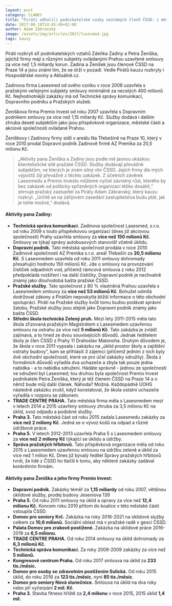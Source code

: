 ```yaml
---
layout: post
category: CLANKY
title: "Piráti odhalili podnikatelské vazby neznámých členů ČSSD: z městských firem mají miliardy"
date: 2017-08-10T14:45:49+02:00
author: Adam Zábranský
image: /assets/img/articles/2017/lasesmed.jpg
tags: kauzy
---
```


Piráti rozkryli síť podnikatelských vztahů Zdeňka Zadiny a Petra Ženíška, jejichž firmy mají s různými subjekty ovládanými Prahou uzavřené smlouvy za více než 1,5 miliardy korun. Zadina a Ženíšek jsou členové ČSSD na Praze 14 a jsou známi tím, že se drží v pozadí. Vedle Pirátů kauzu rozkryly i Hospodářské noviny a Aktuálně.cz.

Zadinova firma Lasesmed od svého vzniku v roce 2008 uzavřela s pražskými veřejnými subjekty smlouvy minimálně za necelých 400 milionů Kč. Nejhodnotnější zakázky má od Technické správy komunikací, Dopravního podniku a Pražských služeb.

Ženíškova firma Premio Invest od roku 2007 uzavřela s Dopravním podnikem smlouvy za více než 1,15 miliardy Kč. Služby dodává i dalším zhruba deseti subjektům jako jsou příspěvkové organizace, městské části a akciové společnosti ovládané Prahou.

Ženíškovy i Zadinovy firmy sídlí v areálu Na Třebešíně na Praze 10, který v roce 2010 prodal Dopravní podnik Zadinově firmě AZ Premika za 20,5 milionu Kč.

> „Aktivity pana Ženíška a Zadiny jsou podle mě jasnou ukázkou klientelistické sítě pražské ČSSD. Služby dodávají převážně subjektům, ve kterých je znám silný vliv ČSSD. Jejich firmy dle mých výpočtů žijí převážně z těchto zakázek. Z účetních závěrek Lasesmedu a Premio Investu můžeme vyčíst závratný růst, kterého by bez zakázek od politicky spřízněných organizací těžko dosáhli,“ shrnuje pražský zastupitel za Piráty Adam Zábranský, který kauzu rozkryl. „Určitě se na zářijovém zasedání zastupitelstva budu ptát, jak je tohle možné,“ dodává.


#### Aktivity pana Zadiny:

- **Technická správa komunikací.** Zadinova společnost Lasesmed, s.r.o. od roku 2009 s touto příspěvkovou organizací (dnes již akciovou společností) Prahy uzavřela smlouvy za **více než 150 milionů Kč**. Smlouvy se týkají správy autobusových stanovišť včetně úklidu.
- **Dopravní podnik.** Tato městská společnost prodala v roce 2010 Zadinově společnosti AZ Premika s.r.o. areál Třebešín za **20,5 milionu Kč**. S Lasesmedem uzavřela od roku 2011 smlouvy dohromady přesahující hodnotu 150 milionů Kč. Jde o smlouvy na provozování čističek odpadních vod, přičemž rámcová smlouva z roku 2012 předpokládá rozšíření i na další čističky. Dopravní podnik je nechvalně známý jako dlouhodobá bašta pražské ČSSD.
- **Pražské služby.** Tato společnost z 80 % vlastněná Prahou uzavřela s Lasesmedem smlouvy za **více než 53 milionů Kč**. Bohužel odmítá dodržovat zákony a Pirátům neposkytla bližší informace o této obchodní spolupráci. Piráti na Pražské služby kvůli tomu budou podávat správní žalobu. Pražské služby jsou stejně jako Dopravní podnik známy jako bašta ČSSD.
- **Střední škola technická Zelený pruh.** Mezi lety 2011-2015 měla tato škola zřizovaná pražským Magistrátem s Lasesmedem uzavřenou smlouvu na ostrahu za více než **5 milionů Kč**. Tato zakázka je zvlášť zajímavá, a to hned ze dvou souvisejících důvodů. Jednak ředitelem školy je člen ČSSD z Prahy 11 Drahoslav Matonoha. Druhým důvodem je, že škola v roce 2011 vypsala i zakázku na „úklid prostor školy a zajištění ostrahy budovy“, kam se přihlásili 3 zájemci (přičemž jedním z nich byly dvě obchodní společnosti, které se pro účel zakázky sdružily). Škola z formálních důvodů vyřadila dva uchazeče a zbyla tak pouze jedna nabídka - a to nabídka sdružení. Hádáte správně - jednou ze společností ve sdružení byl Lasesmed; tou druhou byla společnost Premio Invest podnikatele Petra Ženíška, který je též členem ČSSD na Praze 14 a o němž bude můj další článek. Náhoda? Možná. Každopádně ÚOHS následně zakázku zrušil, když konstatoval, že škola ostatní uchazeče vyřadila v rozporu se zákonem.
- **TRADE CENTRE PRAHA.** Tato městská firma měla s Lasesmedem mezi v letech 2014 a 2015 uzavřeny smlouvy zhruba za 3,5 milionu Kč na úklid, svoz odpadu a podobné služby.
- **Praha 3.** Tato městská část od roku 2015 zadala Lasesmedu zakázky za **více než 2 miliony Kč**. Jedná se o vývoz košů na odpad a různé údržbové práce.
- **Praha 5.** V letech 2012-2013 uzavřela Praha 5 s Lasesmedem smlouvy za **více než 2 miliony Kč** týkající se úklidu a údržby.
- **Správa pražských hřbitovů.** Tato příspěvková organizace měla od roku 2015 s Lasesmedem uzavřenou smlouvu na údržbu zeleně a úklid za více než 1 milion Kč. Dnes již bývalý ředitel Správy pražských hřbitovů tvrdí, že lidé z ČSSD ho tlačili k tomu, aby některé zakázky zadával konkrétním firmám.

#### Aktivity pana Ženíška a jeho firmy Premio Invest:

- **Dopravní podnik.** Zakázky téměř za **1,15 miliardy** od roku 2007, většinou úklidové služby, prodej budovy Jeseniova 139
- **Praha 5.** Od roku 2011 smlouvy na úklid a opravy za více než **12,4 milionu Kč.** Koncem roku 2010 přitom do koalice v této městské části vstoupila ČSSD.
- **Domov pro seniory Krč.** Zakázka na roky 2016-2021 na úklidové služby celkem za **10,6 milionů.** Sociální oblast má v pražské radě v gesci ČSSD. 
- **Palata Domov pro zrakově postižené.** Zakázka na úklidové práce 2016-2019 za **6,5 milionu.**
- **TRADE CENTRE PRAHA.** Od roku 2014 smlouvy na úklid dohromady za **6,3 milionů Kč.**
- **Technická správa komunikací.** Za roky 2008-2009 zakázky za více než **5 milionů.**
- **Kongresové centrum Praha.** Od roku 2017 smlouva na úklid za **233 tis./měsíc.**
- **Domov pro osoby se zdravotním postižením Sulická.** Od roku 2015 úklid, do roku 2016 za **123 tis./měsíc**, nyní **85 tis./měsíc**.
- **Domov pro seniory Nová slunečnice.** Smlouva na úklid na dva roky nebo při vyčerpání **2 mil. Kč**.
- **Praha 3.** Stavba fitness hřiště za **2,4 milionu** v roce 2015, 2015 úklid **1,4 mil.**
